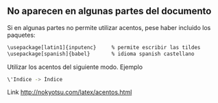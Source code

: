 ## No aparecen en algunas partes del documento

Si en algunas partes no permite utilizar acentos, pese haber incluido los paquetes:

```bash
\usepackage[latin1]{inputenc}     % permite escribir las tildes
\usepackage[spanish]{babel}       % idioma spanish castellano
```

Utilizar los acentos del siguiente modo. Ejemplo

```bash
\'Indice -> Índice
```

Link <http://nokyotsu.com/latex/acentos.html>
